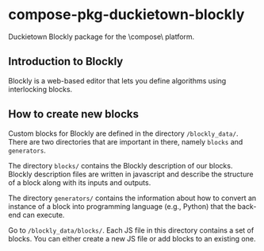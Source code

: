 # compose-pkg-duckietown-blockly

Duckietown Blockly package for the \compose\ platform.

## Introduction to Blockly

Blockly is a web-based editor that lets you define algorithms using interlocking blocks.


## How to create new blocks

Custom blocks for Blockly are defined in the directory `/blockly_data/`.
There are two directories that are important in there, namely `blocks` and `generators`.

The directory `blocks/` contains the Blockly description of our blocks.
Blockly description files are written in javascript and describe the structure
of a block along with its inputs and outputs.

The directory `generators/` contains the information about how to convert an instance
of a block into programming language (e.g., Python) that the back-end can execute.


Go to `/blockly_data/blocks/`. Each JS file in this directory contains
a set of blocks. You can either create a new JS file or add blocks to an existing one.

